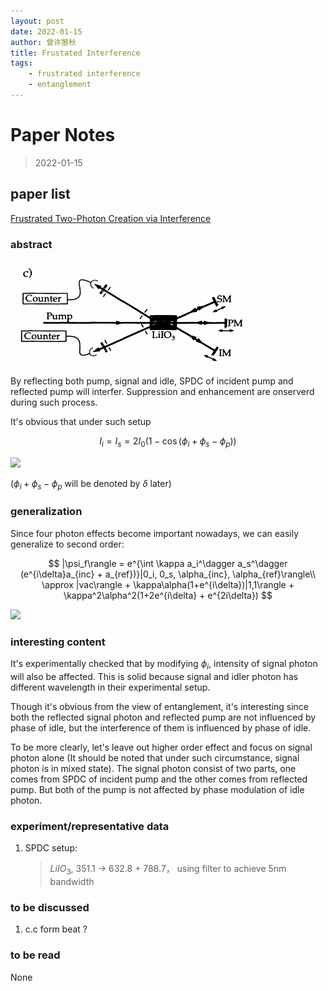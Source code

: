 ```yaml
---
layout: post
date: 2022-01-15
author: 曾许曌秋
title: Frustated Interference
tags:
    - frustrated interference
    - entanglement
---
```


# Paper Notes

> 2022-01-15

## paper list

[Frustrated Two-Photon Creation via Interference](/Important_papers/frustrated_interference.Herzog.1993.PRL/PhysRevLett.72.629.pdf)

### abstract

![frustrated-setup](/note_pics/22-01-15-frustrated-setup.png)

By reflecting both pump, signal and idle, SPDC of incident pump and reflected pump will interfer. Suppression and enhancement are onserverd during such process.

It's obvious that under such setup

$$
I_i = I_s = 2I_0(1-\cos (\phi_i + \phi_s - \phi_p))
$$
<p><img src="https://latex.codecogs.com/svg.latex?&space;I_i=I_s=2I_0(1-\cos(\phi_i+\phi_s-\phi_p))" /></p>

($\phi_i + \phi_s - \phi_p$ will be denoted by $\delta$ later)



### generalization

Since four photon effects become important nowadays, we can easily generalize to second order:

$$
|\psi_f\rangle = e^{\int \kappa a_i^\dagger a_s^\dagger (e^{i\delta}a_{inc} + a_{ref})}|0_i, 0_s, \alpha_{inc}, \alpha_{ref}\rangle\\
\approx |vac\rangle + \kappa\alpha(1+e^{i\delta})|1,1\rangle + \kappa^2\alpha^2(1+2e^{i\delta} + e^{2i\delta})
$$
<p><img src="https://latex.codecogs.com/svg.latex?&space;|\psi_f\rangle=e^{\int\kappa&space;a_i^\dagger&space;a_s^\dagger(e^{i\delta}a_{inc}+a_{ref})}|0_i,0_s,\alpha_{inc},\alpha_{ref}\rangle\\\approx|vac\rangle+\kappa\alpha(1+e^{i\delta})|1,1\rangle+\kappa^2\alpha^2(1+2e^{i\delta}+e^{2i\delta})" /></p>

### interesting content

It's experimentally checked that by modifying $\phi_i$, intensity of signal photon will also be affected. This is solid because signal and idler photon has different wavelength in their experimental setup.

Though it's obvious from the view of entanglement, it's interesting since both the reflected signal photon and reflected pump are not influenced by phase of idle, but the interference of them is influenced by phase of idle.

To be more clearly, let's leave out higher order effect and focus on signal photon alone (It should be noted that under such circumstance, signal photon is in mixed state). The signal photon consist of two parts, one comes from SPDC of incident pump and the other comes from reflected pump. But both of the pump is not affected by phase modulation of idle photon.

### experiment/representative data

1. SPDC setup:

   > $LiIO_3$, 351.1 -> 632.8 + 788.7， using filter to achieve 5nm bandwidth

### to be discussed

1. c.c form beat ?

### to be read

None